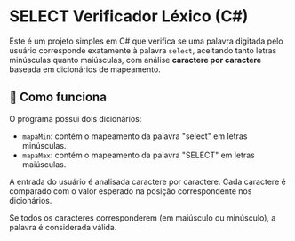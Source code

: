 # SELECT Verificador Léxico (C#)

Este é um projeto simples em C# que verifica se uma palavra digitada pelo usuário corresponde exatamente à palavra `select`, aceitando tanto letras minúsculas quanto maiúsculas, com análise **caractere por caractere** baseada em dicionários de mapeamento.

## 🚀 Como funciona

O programa possui dois dicionários:

- `mapaMin`: contém o mapeamento da palavra "select" em letras minúsculas.
- `mapaMax`: contém o mapeamento da palavra "SELECT" em letras maiúsculas.

A entrada do usuário é analisada caractere por caractere. Cada caractere é comparado com o valor esperado na posição correspondente nos dicionários.

Se todos os caracteres corresponderem (em maiúsculo ou minúsculo), a palavra é considerada válida.



